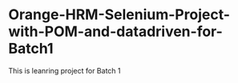 # Orange-HRM-Selenium-Project-with-POM-and-datadriven-for-Batch1

This is leanring project for Batch 1
